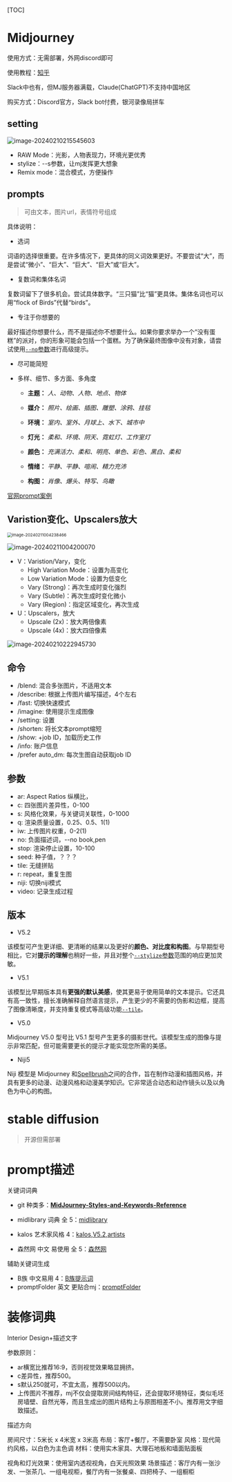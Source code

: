 [TOC]

# Midjourney

使用方式：无需部署，外网discord即可

使用教程：[知乎](https://zhuanlan.zhihu.com/p/630409910)

Slack中也有，但MJ服务器满载，Claude(ChatGPT)不支持中国地区

购买方式：Discord官方，Slack bot付费，银河录像局拼车

## setting

![image-20240210215545603](https://shenyunmomie.oss-cn-beijing.aliyuncs.com/imags/202402102156525.png)

- RAW Mode：光影，人物表现力，环境光更优秀
- stylize：--s参数，让mj发挥更大想象
- Remix mode：混合模式，方便操作

## prompts

> 可由文本，图片url，表情符号组成

具体说明：

- 选词

词语的选择很重要。在许多情况下，更具体的同义词效果更好。不要尝试“大”，而是尝试“微小”、“巨大”、“巨大”、“巨大”或“巨大”。

- 复数词和集体名词

复数词留下了很多机会。尝试具体数字。“三只猫”比“猫”更具体。集体名词也可以用“flock of Birds”代替“birds”。

- 专注于你想要的

最好描述你想要什么，而不是描述你不想要什么。如果你要求举办一个“没有蛋糕”的派对，你的形象可能会包括一个蛋糕。为了确保最终图像中没有对象，请尝试使用[`--no`参数](https://docs.midjourney.com/multi-prompts)进行高级提示。

- 尽可能简短

- 多样、细节、多方面、多角度

  - **主题：** *人、动物、人物、地点、物体*

  - **媒介：** *照片、绘画、插图、雕塑、涂鸦、挂毯*

  - **环境：** *室内、室外、月球上、水下、城市中*

  - **灯光：** *柔和、环境、阴天、霓虹灯、工作室灯*

  - **颜色：** *充满活力、柔和、明亮、单色、彩色、黑白、柔和*

  - **情绪：** *平静、平静、喧闹、精力充沛*

  - **构图：** *肖像、爆头、特写、鸟瞰*

[官网prompt案例](https://docs.midjourney.com/docs/explore-prompting)

## Varistion变化、Upscalers放大

<img src="https://shenyunmomie.oss-cn-beijing.aliyuncs.com/imags/202402110042804.png" alt="image-20240211004238466" style="zoom:67%;" />

![image-20240211004200070](https://shenyunmomie.oss-cn-beijing.aliyuncs.com/imags/202402110042008.png)

- V：Varistion/Vary，变化
  - High Variation Mode：设置为高变化
  -  Low Variation Mode：设置为低变化
  - Vary (Strong)：再次生成时变化强烈
  -  Vary (Subtle)：再次生成时变化微小
  - Vary (Region)：指定区域变化，再次生成
- U：Upscalers，放大
  - Upscale (2x)：放大两倍像素
  - Upscale (4x)：放大四倍像素

![image-20240210222945730](https://shenyunmomie.oss-cn-beijing.aliyuncs.com/imags/202402102229815.png)

## 命令

- /blend: 混合多张图片，不适用文本
- /describe: 根据上传图片编写描述，4个左右
- /fast: 切换快速模式
- /imagine: 使用提示生成图像
- /setting: 设置
- /shorten: 将长文本prompt缩短
- /show: +job ID，加载历史工作
- /info: 账户信息
- /prefer auto_dm: 每次生图自动获取job ID

## 参数

- ar: Aspect Ratios 纵横比，
- c: 四张图片差异性，0-100
- s: 风格化效果，与关键词关联性，0-1000
- q: 渲染质量设置，0.25、0.5、1(1)
- iw: 上传图片权重，0-2(1)
- no: 负面描述词，--no book,pen
- stop: 渲染停止设置，10-100
- seed: 种子值，？？？
- tile: 无缝拼贴
- r: repeat，重复生图
- niji: 切换niji模式
- video: 记录生成过程

## 版本

- V5.2

该模型可产生更详细、更清晰的结果以及更好的**颜色、对比度和构图**。与早期型号相比，它对**提示的理解**也稍好一些，并且对整个[`--stylize`参数](https://docs.midjourney.com/stylize)范围的响应更加灵敏。

- V5.1

该模型比早期版本具有**更强的默认美感**，使其更易于使用简单的文本提示。它还具有高一致性，擅长准确解释自然语言提示，产生更少的不需要的伪影和边框，提高了图像清晰度，并支持重复模式等高级功能[`--tile`](https://docs.midjourney.com/tile)。

- V5.0

Midjourney V5.0 型号比 V5.1 型号产生更多的摄影世代。该模型生成的图像与提示非常匹配，但可能需要更长的提示才能实现您所需的美感。

- Niji5

Niji 模型是 Midjourney 和[Spellbrush](https://spellbrush.com/)之间的合作，旨在制作动漫和插图风格，并具有更多的动漫、动漫风格和动漫美学知识。它非常适合动态和动作镜头以及以角色为中心的构图。

# stable diffusion

> 开源但需部署



# prompt描述

关键词词典

- git 种类多：**[MidJourney-Styles-and-Keywords-Reference](https://github.com/shenyunmomie/MidJourney-Styles-and-Keywords-Reference)**

- midlibrary 词典 全 5：[midlibrary](https://midlibrary.io/)

- kalos 艺术家风格 4：[kalos,V5.2,artists](https://lib.kalos.art/topic?model=4&topic=0&type=artist)
- 森然网 中文 易使用 全 5：[森然网](https://wbh7.com/)

辅助关键词生成

- B族 中文易用 4：[B族提示词](https://www.bzu.cn/)
- promptFolder 英文 更贴合mj：[promptFolder ](https://promptfolder.com/midjourney-prompt-helper/)

# 装修词典

Interior Design+描述文字

参数原则：

- ar横宽比推荐16:9，否则视觉效果略显拥挤。
- c差异性，推荐500。
- s默认250就可，不宜太高，推荐500以内。
- 上传图片不推荐，mj不仅会提取房间结构特征，还会提取环境特征，类似毛坯房墙壁、自然光等，而且生成出的图片结构上与原图相差不小。推荐用文字细致描述。

描述方向

房间尺寸：5米长 x 4米宽 x 3米高
布局：客厅+餐厅，不需要卧室
风格：现代简约风格，以白色为主色调
材料：使用实木家具、大理石地板和墙面贴面板

视角和灯光效果：使用室内透视视角，白天光照效果
场景描述：客厅内有一张沙发、一张茶几、一组电视柜，餐厅内有一张餐桌、四把椅子、一组橱柜